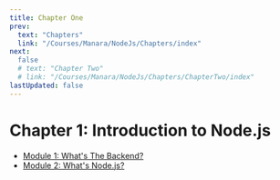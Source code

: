 ```yaml
---
title: Chapter One
prev:
  text: "Chapters"
  link: "/Courses/Manara/NodeJs/Chapters/index"
next:
  false
  # text: "Chapter Two"
  # link: "/Courses/Manara/NodeJs/Chapters/ChapterTwo/index"
lastUpdated: false
---
```


# Chapter 1: Introduction to Node.js

- [Module 1: What's The Backend?](ModuleOne.md)
- [Module 2: What's Node.js?](ModuleTwo.md)
